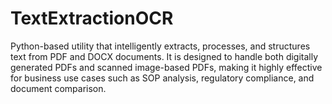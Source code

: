 # TextExtractionOCR
Python-based utility that intelligently extracts, processes, and structures text from PDF and DOCX documents. It is designed to handle both digitally generated PDFs and scanned image-based PDFs, making it highly effective for business use cases such as SOP analysis, regulatory compliance, and document comparison.
